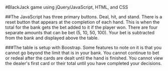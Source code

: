 #BlackJack game using jQuery/JavaScript, HTML, and CSS

##The JavaScript has three primary buttons. Deal, hit, and stand. There is a reset button that appears at the completion of each hand. This is when the total for the bank gets the bet added to it if the player won. There are four separate amounts that can be bet (5, 10, 50, 100).  Your bet is subtracted from the bank and displayed above the table.

###The table is setup with Boostrap. Some features to note on it is that you cannot go beyond the limit that is in your bank.  You cannot continue to bet or redeal after the cards are dealt until the hand is finished.  You cannot view the dealer's first card or their total until you have completed your decisions.
